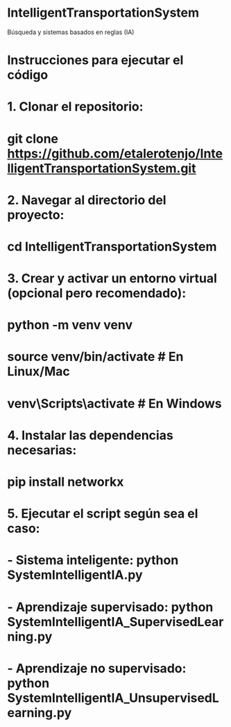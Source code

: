# IntelligentTransportationSystem
Búsqueda y sistemas basados en reglas (IA)

# Instrucciones para ejecutar el código
# 1. Clonar el repositorio:
#    git clone https://github.com/etalerotenjo/IntelligentTransportationSystem.git
# 2. Navegar al directorio del proyecto:
#    cd IntelligentTransportationSystem
# 3. Crear y activar un entorno virtual (opcional pero recomendado):
#    python -m venv venv
#    source venv/bin/activate  # En Linux/Mac
#    venv\Scripts\activate    # En Windows
# 4. Instalar las dependencias necesarias:
#    pip install networkx
# 5. Ejecutar el script según sea el caso:
#    - Sistema inteligente:          python SystemIntelligentIA.py
#    - Aprendizaje supervisado:      python SystemIntelligentIA_SupervisedLearning.py
#    - Aprendizaje no supervisado:   python SystemIntelligentIA_UnsupervisedLearning.py

